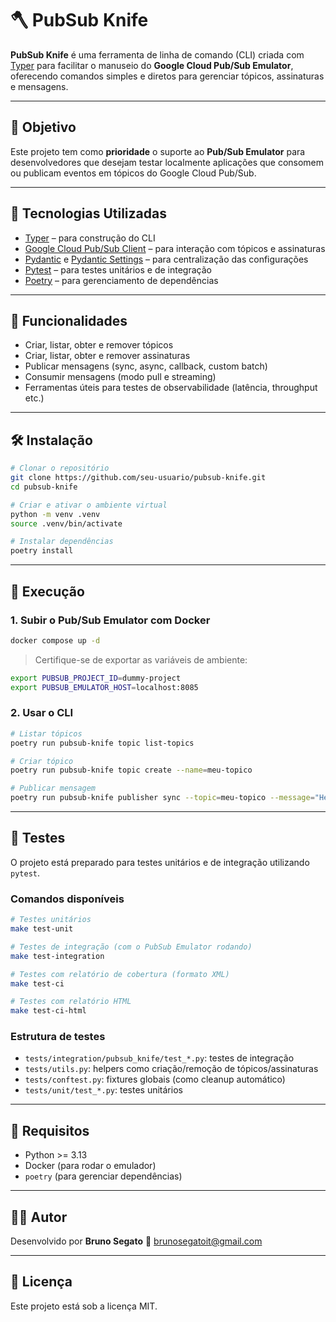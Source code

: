 # 🪓 PubSub Knife

**PubSub Knife** é uma ferramenta de linha de comando (CLI) criada com [Typer](https://typer.tiangolo.com/) para facilitar o manuseio do **Google Cloud Pub/Sub Emulator**, oferecendo comandos simples e diretos para gerenciar tópicos, assinaturas e mensagens.

---

## 🎯 Objetivo

Este projeto tem como **prioridade** o suporte ao **Pub/Sub Emulator** para desenvolvedores que desejam testar localmente aplicações que consomem ou publicam eventos em tópicos do Google Cloud Pub/Sub.

---

## 🚀 Tecnologias Utilizadas

- [Typer](https://typer.tiangolo.com/) – para construção do CLI
- [Google Cloud Pub/Sub Client](https://pypi.org/project/google-cloud-pubsub/) – para interação com tópicos e assinaturas
- [Pydantic](https://docs.pydantic.dev/latest/) e [Pydantic Settings](https://docs.pydantic.dev/latest/usage/pydantic_settings/) – para centralização das configurações
- [Pytest](https://docs.pytest.org/) – para testes unitários e de integração
- [Poetry](https://python-poetry.org/) – para gerenciamento de dependências

---

## 🧰 Funcionalidades

- Criar, listar, obter e remover tópicos
- Criar, listar, obter e remover assinaturas
- Publicar mensagens (sync, async, callback, custom batch)
- Consumir mensagens (modo pull e streaming)
- Ferramentas úteis para testes de observabilidade (latência, throughput etc.)

---

## 🛠️ Instalação

```bash
# Clonar o repositório
git clone https://github.com/seu-usuario/pubsub-knife.git
cd pubsub-knife

# Criar e ativar o ambiente virtual
python -m venv .venv
source .venv/bin/activate

# Instalar dependências
poetry install
```

---

## 🧪 Execução

### 1. Subir o Pub/Sub Emulator com Docker

```bash
docker compose up -d
```

> Certifique-se de exportar as variáveis de ambiente:

```bash
export PUBSUB_PROJECT_ID=dummy-project
export PUBSUB_EMULATOR_HOST=localhost:8085
```

### 2. Usar o CLI

```bash
# Listar tópicos
poetry run pubsub-knife topic list-topics

# Criar tópico
poetry run pubsub-knife topic create --name=meu-topico

# Publicar mensagem
poetry run pubsub-knife publisher sync --topic=meu-topico --message="Hello, PubSub!"
```

---

## 🧪 Testes

O projeto está preparado para testes unitários e de integração utilizando `pytest`.

### Comandos disponíveis

```bash
# Testes unitários
make test-unit

# Testes de integração (com o PubSub Emulator rodando)
make test-integration

# Testes com relatório de cobertura (formato XML)
make test-ci

# Testes com relatório HTML
make test-ci-html
```

### Estrutura de testes

- `tests/integration/pubsub_knife/test_*.py`: testes de integração
- `tests/utils.py`: helpers como criação/remoção de tópicos/assinaturas
- `tests/conftest.py`: fixtures globais (como cleanup automático)
- `tests/unit/test_*.py`: testes unitários

---

## 🧾 Requisitos

- Python >= 3.13
- Docker (para rodar o emulador)
- `poetry` (para gerenciar dependências)

---

## 🧑‍💻 Autor

Desenvolvido por **Bruno Segato**
📧 brunosegatoit@gmail.com

---

## 📄 Licença

Este projeto está sob a licença MIT.
